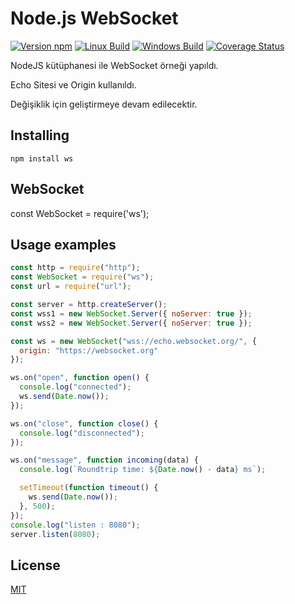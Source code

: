
#  Node.js WebSocket 

[![Version npm](https://img.shields.io/npm/v/ws.svg?logo=npm)](https://www.npmjs.com/package/ws)
[![Linux Build](https://img.shields.io/travis/websockets/ws/master.svg?logo=travis)](https://travis-ci.com/websockets/ws)
[![Windows Build](https://img.shields.io/appveyor/ci/lpinca/ws/master.svg?logo=appveyor)](https://ci.appveyor.com/project/lpinca/ws)
[![Coverage Status](https://img.shields.io/coveralls/websockets/ws/master.svg)](https://coveralls.io/github/websockets/ws)
  
NodeJS kütüphanesi ile WebSocket örneği yapıldı.

Echo Sitesi ve Origin kullanıldı.

Değişiklik için geliştirmeye devam edilecektir.

## Installing

```
npm install ws
```
  
## WebSocket 
 
const WebSocket = require('ws');
  

## Usage examples    
```js
const http = require("http");
const WebSocket = require("ws");
const url = require("url");

const server = http.createServer();
const wss1 = new WebSocket.Server({ noServer: true });
const wss2 = new WebSocket.Server({ noServer: true });

const ws = new WebSocket("wss://echo.websocket.org/", {
  origin: "https://websocket.org"
});

ws.on("open", function open() {
  console.log("connected");
  ws.send(Date.now());
});

ws.on("close", function close() {
  console.log("disconnected");
});

ws.on("message", function incoming(data) {
  console.log(`Roundtrip time: ${Date.now() - data} ms`);

  setTimeout(function timeout() {
    ws.send(Date.now());
  }, 500);
});
console.log("listen : 8080");
server.listen(8080);

```
## License

[MIT](LICENSE)

[changelog]: https://github.com/websockets/ws/releases
[client-report]: http://websockets.github.io/ws/autobahn/clients/
[https-proxy-agent]: https://github.com/TooTallNate/node-https-proxy-agent
[node-zlib-bug]: https://github.com/nodejs/node/issues/8871
[node-zlib-deflaterawdocs]:
  https://nodejs.org/api/zlib.html#zlib_zlib_createdeflateraw_options
[permessage-deflate]: https://tools.ietf.org/html/rfc7692
[server-report]: http://websockets.github.io/ws/autobahn/servers/
[session-parse-example]: ./examples/express-session-parse
[socks-proxy-agent]: https://github.com/TooTallNate/node-socks-proxy-agent
[ws-server-options]:
  https://github.com/websockets/ws/blob/master/doc/ws.md#new-websocketserveroptions-callback
